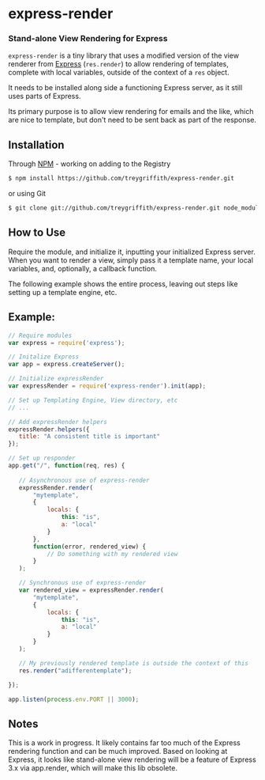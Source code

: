 express-render
==============
### Stand-alone View Rendering for Express

`express-render` is a tiny library that uses a modified version of the view renderer
 from [Express](http://www.expressjs.com) (`res.render`) to allow rendering of templates,
 complete with local variables, outside of the context of a `res` object.

 It needs to be installed along side a functioning Express server, as it still uses parts
 of Express.

 Its primary purpose is to allow view rendering for emails and the like, which are nice to template, but don't need to be 
 sent back as part of the response.


 Installation
 ------------

Through [NPM](http://www.npmjs.org) - working on adding to the Registry
 ``` bash
 $ npm install https://github.com/treygriffith/express-render.git
 ```

 or using Git
 ``` bash
 $ git clone git://github.com/treygriffith/express-render.git node_modules/express-render/
 ```

 How to Use
 ----------

 Require the module, and initialize it, inputting your initialized Express server.
 When you want to render a view, simply pass it a template name, your local variables,
 and, optionally, a callback function.

 The following example shows the entire process, leaving out steps like setting up a template engine, etc.

## Example:	
 ``` javascript
 // Require modules
 var express = require('express');

 // Initalize Express
 var app = express.createServer();

 // Initialize expressRender
 var expressRender = require('express-render').init(app);

 // Set up Templating Engine, View directory, etc
 // ...

 // Add expressRender helpers
 expressRender.helpers({
 	title: "A consistent title is important"
});

 // Set up responder
 app.get("/", function(req, res) {
 	
 	// Asynchronous use of express-render
 	expressRender.render(
 		"mytemplate", 
	 	{
	 		locals: {
	 			this: "is",
	 			a: "local"
	 		}
	 	}, 
	 	function(error, rendered_view) {
 			// Do something with my rendered view
 		}	
 	);

 	// Synchronous use of express-render
 	var rendered_view = expressRender.render(
 		"mytemplate", 
 		{
	 		locals: {
	 			this: "is",
	 			a: "local"
	 		}
 		}
 	);

 	// My previously rendered template is outside the context of this
 	res.render("adifferentemplate");

 });

 app.listen(process.env.PORT || 3000);

 ```

 Notes
 -----
 This is a work in progress. It likely contains far too much of the Express rendering function and can be much improved.
 Based on looking at Express, it looks like stand-alone view rendering will be a feature of Express 3.x via app.render, 
 which will make this lib obsolete.


